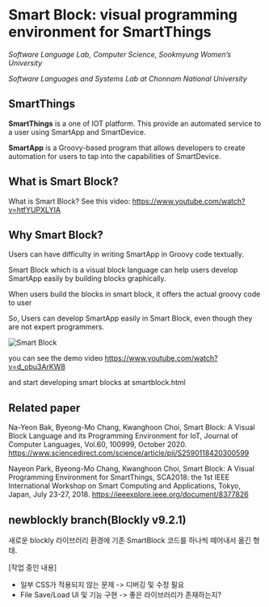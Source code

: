 Smart Block: visual programming environment for SmartThings
===================
*Software Language Lab, Computer Science, Sookmyung Women’s University*

*Software Languages and Systems Lab at Chonnam National University*

SmartThings
-------------

**SmartThings** is a one of IOT platform. This provide an automated service to a user using SmartApp and SmartDevice.

**SmartApp** is a Groovy-based program that allows developers to create automation for users to tap into the capabilities of SmartDevice.


What is Smart Block?
-------------
What is Smart Block? See this video: https://www.youtube.com/watch?v=htfYUPXLYIA


Why Smart Block?
-------------
Users can have difficulty in writing SmartApp in Groovy code textually.

Smart Block which is a visual block language can help users develop SmartApp easily by building blocks graphically.

When users build the blocks in smart block, it offers the actual groovy code to user

So, Users can develop SmartApp easily in Smart Block, even though they are not expert programmers.

![Smart Block](https://github.com/baknayeon/smartblock/blob/master/main.PNG)

you can see the demo video
https://www.youtube.com/watch?v=d_obu3ArKW8

and start developing smart blocks at smartblock.html

Related paper
-------------
Na-Yeon Bak, Byeong-Mo Chang, Kwanghoon Choi, Smart Block: A Visual Block Language and its Programming Environment for IoT, Journal of Computer Languages, Vol.60, 100999, October 2020.
https://www.sciencedirect.com/science/article/pii/S2590118420300599

Nayeon Park, Byeong-Mo Chang, Kwanghoon Choi, Smart Block: A Visual Programming Environment for SmartThings, SCA2018: the 1st IEEE International Workshop on Smart Computing and Applications, Tokyo, Japan, July 23-27, 2018.
https://ieeexplore.ieee.org/document/8377826

newblockly branch(Blockly v9.2.1)
-------------
새로운 blockly 라이브러리 환경에 기존 SmartBlock 코드를 하나씩 떼어내서 옮긴 형태.

[작업 중인 내용]
- 일부 CSS가 적용되지 않는 문제 -> 디버깅 및 수정 필요
- File Save/Load UI 및 기능 구현 -> 좋은 라이브러리가 존재하는지?